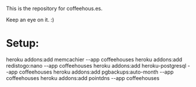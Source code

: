 This is the repository for coffeehous.es.

Keep an eye on it. :)


# Setup:
heroku addons:add memcachier --app coffeehouses
heroku addons:add redistogo:nano --app coffeehouses
heroku addons:add heroku-postgresql --app coffeehouses
heroku addons:add pgbackups:auto-month --app coffeehouses
heroku addons:add pointdns --app coffeehouses